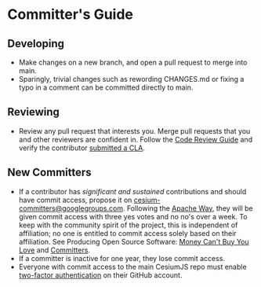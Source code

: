 # Committer's Guide

## Developing

- Make changes on a new branch, and open a pull request to merge into main.
- Sparingly, trivial changes such as rewording CHANGES.md or fixing a typo in a comment can be committed directly to main.

## Reviewing

- Review any pull request that interests you. Merge pull requests that you and other reviewers are confident in. Follow the [Code Review Guide](../CodeReviewGuide/README.md) and verify the contributor [submitted a CLA](../CodeReviewGuide/README.md#general).

## New Committers

- If a contributor has _significant and sustained_ contributions and should have commit access, propose it on cesium-committers@googlegroups.com. Following the [Apache Way](http://community.apache.org/newcommitter.html), they will be given commit access with three yes votes and no no's over a week. To keep with the community spirit of the project, this is independent of affiliation; no one is entitled to commit access solely based on their affiliation. See Producing Open Source Software: [Money Can't Buy You Love](http://producingoss.com/en/money-vs-love.html) and [Committers](http://producingoss.com/en/committers.html).
- If a committer is inactive for one year, they lose commit access.
- Everyone with commit access to the main CesiumJS repo must enable [two-factor authentication](https://help.github.com/articles/about-two-factor-authentication) on their GitHub account.
